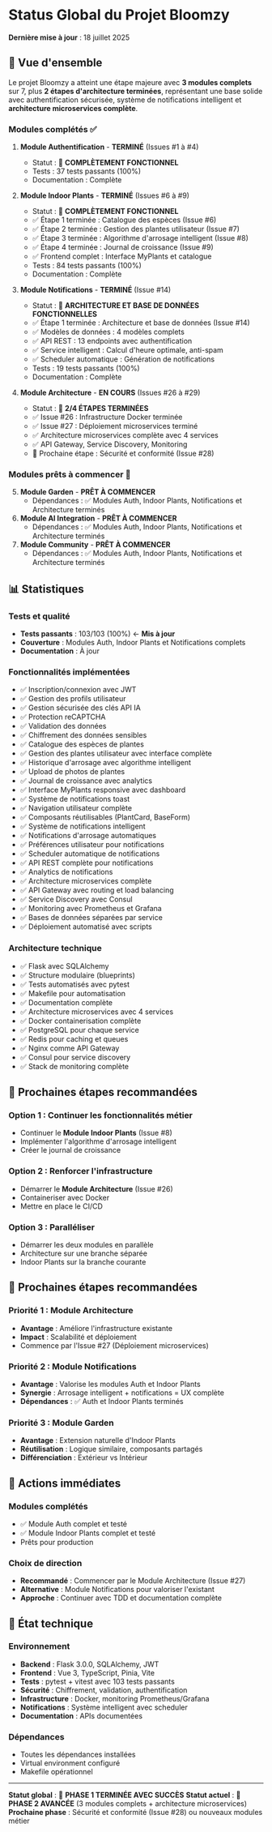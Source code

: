 # Status Global du Projet Bloomzy

**Dernière mise à jour** : 18 juillet 2025

## 🎯 Vue d'ensemble

Le projet Bloomzy a atteint une étape majeure avec **3 modules complets** sur 7, plus **2 étapes d'architecture terminées**, représentant une base solide avec authentification sécurisée, système de notifications intelligent et **architecture microservices complète**.

### Modules complétés ✅
1. **Module Authentification** - **TERMINÉ** (Issues #1 à #4)
   - Statut : 🎉 **COMPLÈTEMENT FONCTIONNEL**
   - Tests : 37 tests passants (100%)
   - Documentation : Complète

2. **Module Indoor Plants** - **TERMINÉ** (Issues #6 à #9)
   - Statut : 🎉 **COMPLÈTEMENT FONCTIONNEL**
   - ✅ Étape 1 terminée : Catalogue des espèces (Issue #6)
   - ✅ Étape 2 terminée : Gestion des plantes utilisateur (Issue #7)
   - ✅ Étape 3 terminée : Algorithme d'arrosage intelligent (Issue #8)
   - ✅ Étape 4 terminée : Journal de croissance (Issue #9)
   - ✅ Frontend complet : Interface MyPlants et catalogue
   - Tests : 84 tests passants (100%)
   - Documentation : Complète

3. **Module Notifications** - **TERMINÉ** (Issue #14)
   - Statut : 🎉 **ARCHITECTURE ET BASE DE DONNÉES FONCTIONNELLES**
   - ✅ Étape 1 terminée : Architecture et base de données (Issue #14)
   - ✅ Modèles de données : 4 modèles complets
   - ✅ API REST : 13 endpoints avec authentification
   - ✅ Service intelligent : Calcul d'heure optimale, anti-spam
   - ✅ Scheduler automatique : Génération de notifications
   - Tests : 19 tests passants (100%)
   - Documentation : Complète

4. **Module Architecture** - **EN COURS** (Issues #26 à #29)
   - Statut : 🔄 **2/4 ÉTAPES TERMINÉES**
   - ✅ Issue #26 : Infrastructure Docker terminée
   - ✅ Issue #27 : Déploiement microservices terminé
   - ✅ Architecture microservices complète avec 4 services
   - ✅ API Gateway, Service Discovery, Monitoring
   - 🔄 Prochaine étape : Sécurité et conformité (Issue #28)

### Modules prêts à commencer 🔄
5. **Module Garden** - **PRÊT À COMMENCER**
   - Dépendances : ✅ Modules Auth, Indoor Plants, Notifications et Architecture terminés
6. **Module AI Integration** - **PRÊT À COMMENCER**
   - Dépendances : ✅ Modules Auth, Indoor Plants, Notifications et Architecture terminés
7. **Module Community** - **PRÊT À COMMENCER**
   - Dépendances : ✅ Modules Auth, Indoor Plants, Notifications et Architecture terminés

## 📊 Statistiques

### Tests et qualité
- **Tests passants** : 103/103 (100%) ← **Mis à jour**
- **Couverture** : Modules Auth, Indoor Plants et Notifications complets
- **Documentation** : À jour

### Fonctionnalités implémentées
- ✅ Inscription/connexion avec JWT
- ✅ Gestion des profils utilisateur
- ✅ Gestion sécurisée des clés API IA
- ✅ Protection reCAPTCHA
- ✅ Validation des données
- ✅ Chiffrement des données sensibles
- ✅ Catalogue des espèces de plantes
- ✅ Gestion des plantes utilisateur avec interface complète
- ✅ Historique d'arrosage avec algorithme intelligent
- ✅ Upload de photos de plantes
- ✅ Journal de croissance avec analytics
- ✅ Interface MyPlants responsive avec dashboard
- ✅ Système de notifications toast
- ✅ Navigation utilisateur complète
- ✅ Composants réutilisables (PlantCard, BaseForm)
- ✅ Système de notifications intelligent
- ✅ Notifications d'arrosage automatiques
- ✅ Préférences utilisateur pour notifications
- ✅ Scheduler automatique de notifications
- ✅ API REST complète pour notifications
- ✅ Analytics de notifications
- ✅ Architecture microservices complète
- ✅ API Gateway avec routing et load balancing
- ✅ Service Discovery avec Consul
- ✅ Monitoring avec Prometheus et Grafana
- ✅ Bases de données séparées par service
- ✅ Déploiement automatisé avec scripts

### Architecture technique
- ✅ Flask avec SQLAlchemy
- ✅ Structure modulaire (blueprints)
- ✅ Tests automatisés avec pytest
- ✅ Makefile pour automatisation
- ✅ Documentation complète
- ✅ Architecture microservices avec 4 services
- ✅ Docker containerisation complète
- ✅ PostgreSQL pour chaque service
- ✅ Redis pour caching et queues
- ✅ Nginx comme API Gateway
- ✅ Consul pour service discovery
- ✅ Stack de monitoring complète

## 🚀 Prochaines étapes recommandées

### Option 1 : Continuer les fonctionnalités métier
- Continuer le **Module Indoor Plants** (Issue #8)
- Implémenter l'algorithme d'arrosage intelligent
- Créer le journal de croissance

### Option 2 : Renforcer l'infrastructure
- Démarrer le **Module Architecture** (Issue #26)
- Containeriser avec Docker
- Mettre en place le CI/CD

### Option 3 : Paralléliser
- Démarrer les deux modules en parallèle
- Architecture sur une branche séparée
- Indoor Plants sur la branche courante

## 🎯 Prochaines étapes recommandées

### Priorité 1 : Module Architecture
- **Avantage** : Améliore l'infrastructure existante
- **Impact** : Scalabilité et déploiement
- Commence par l'Issue #27 (Déploiement microservices)

### Priorité 2 : Module Notifications
- **Avantage** : Valorise les modules Auth et Indoor Plants
- **Synergie** : Arrosage intelligent + notifications = UX complète
- **Dépendances** : ✅ Auth et Indoor Plants terminés

### Priorité 3 : Module Garden
- **Avantage** : Extension naturelle d'Indoor Plants
- **Réutilisation** : Logique similaire, composants partagés
- **Différenciation** : Extérieur vs Intérieur

## 📝 Actions immédiates

### Modules complétés
- ✅ Module Auth complet et testé
- ✅ Module Indoor Plants complet et testé
- Prêts pour production

### Choix de direction
- **Recommandé** : Commencer par le Module Architecture (Issue #27)
- **Alternative** : Module Notifications pour valoriser l'existant
- **Approche** : Continuer avec TDD et documentation complète

## 🔧 État technique

### Environnement
- **Backend** : Flask 3.0.0, SQLAlchemy, JWT
- **Frontend** : Vue 3, TypeScript, Pinia, Vite
- **Tests** : pytest + vitest avec 103 tests passants
- **Sécurité** : Chiffrement, validation, authentification
- **Infrastructure** : Docker, monitoring Prometheus/Grafana
- **Notifications** : Système intelligent avec scheduler
- **Documentation** : APIs documentées

### Dépendances
- Toutes les dépendances installées
- Virtual environment configuré
- Makefile opérationnel

---

**Statut global** : 🎉 **PHASE 1 TERMINÉE AVEC SUCCÈS**
**Statut actuel** : 🎉 **PHASE 2 AVANCÉE** (3 modules complets + architecture microservices)
**Prochaine phase** : Sécurité et conformité (Issue #28) ou nouveaux modules métier